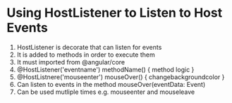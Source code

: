 # Using HostListener to Listen to Host Events
01. HostListener is decorate that can listen for events
02. It is added to methods in order to execute them
03. It must imported from @angular/core
04. @HostListener('eventname') methodName() { method logic }
05. @HostListnere('mouseenter') mouseOver() { changebackgroundcolor }
06. Can listen to events in the method mouseOver(eventData: Event)
07. Can be used mutliple times e.g. mouseenter and mouseleave